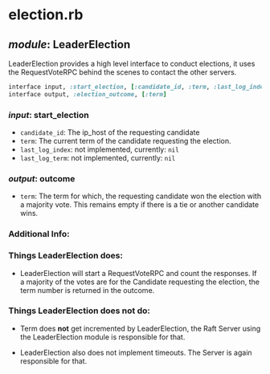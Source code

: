 # election.rb

## *module*: LeaderElection

LeaderElection provides a high level interface to conduct elections, it uses the RequestVoteRPC behind the scenes to contact the other servers.

```ruby
interface input, :start_election, [:candidate_id, :term, :last_log_index, :last_log_term]
interface output, :election_outcome, [:term]
```

### *input*: start\_election

- `candidate_id`: The ip_host of the requesting candidate
- `term`: The current term of the candidate requesting the election.
- `last_log_index`: not implemented, currently: `nil`
- `last_log_term`: not implemented, currently: `nil`

### *output*: outcome

- `term`: The term for which, the requesting candidate won the election with a majority vote. This remains empty if there is a tie or another candidate wins.

### Additional Info:
### Things LeaderElection does:

- LeaderElection will start a RequestVoteRPC and count the responses. If a majority of the votes are for the Candidate requesting the election, the term number is returned in the outcome.

### Things LeaderElection does not do:

-  Term does **not** get incremented by LeaderElection, the Raft Server using the LeaderElection module is responsible for that.

- LeaderElection also does not implement timeouts. The Server is again responsible for that.
